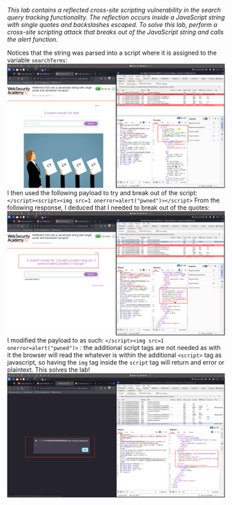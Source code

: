 *This lab contains a reflected cross-site scripting vulnerability in the search query tracking functionality. The reflection occurs inside a JavaScript string with single quotes and backslashes escaped.
To solve this lab, perform a cross-site scripting attack that breaks out of the JavaScript string and calls the alert function.*

Notices that the string was parsed into a script where it is assigned to the variable `searchTerms`:
![Screenshot 2024-05-16 at 1.12.29 PM](images/Screenshot%202024-05-16%20at%201.12.29%20PM.png)
I then used the following payload to try and break out of the script:
`</script><script><img src=1 onerror=alert("pwned")></script>`
From the following response, I deduced that I needed to break out of the quotes:
![Screenshot 2024-05-16 at 1.15.57 PM](images/Screenshot%202024-05-16%20at%201.15.57%20PM.png)
I modified the payload to as such:
`</script><img src=1 onerror=alert("pwned")>` : the additional script tags are not needed as with it the browser will read the whatever is within the additional `<script>` tag as javascript, so having the `img` tag inside the `script` tag will return and error or plaintext. 
This solves the lab!
![Screenshot 2024-05-16 at 2.25.27 PM](images/Screenshot%202024-05-16%20at%202.25.27%20PM.png)

